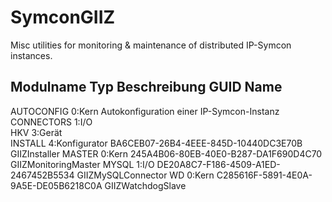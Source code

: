 # SymconGIIZ
Misc utilities for monitoring & maintenance of distributed IP-Symcon instances.

Modulname   Typ 	        Beschreibung                            	GUID	                                Name
-------------------------------------------------------------------------------------------------------------------------------------
AUTOCONFIG	0:Kern	        Autokonfiguration einer IP-Symcon-Instanz		
CONNECTORS	1:I/O			
HKV	        3:Gerät			
INSTALL	    4:Konfigurator	                                            BA6CEB07-26B4-4EEE-845D-10440DC3E70B	GIIZInstaller
MASTER	    0:Kern		                                                245A4B06-80EB-40E0-B287-DA1F690D4C70	GIIZMonitoringMaster
MYSQL	    1:I/O		                                                DE20A8C7-F186-4509-A1ED-2467452B5534	GIIZMySQLConnector
WD	        0:Kern		                                                C285616F-5891-4E0A-9A5E-DE05B6218C0A	GIIZWatchdogSlave
				
